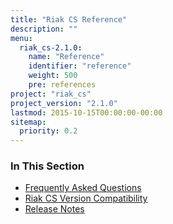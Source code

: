 ```yaml
---
title: "Riak CS Reference"
description: ""
menu:
  riak_cs-2.1.0:
    name: "Reference"
    identifier: "reference"
    weight: 500
    pre: references
project: "riak_cs"
project_version: "2.1.0"
lastmod: 2015-10-15T00:00:00-00:00
sitemap:
  priority: 0.2
---
```


### In This Section

- [Frequently Asked Questions](../cookbooks/faqs/riak-cs/)
- [Riak CS Version Compatibility](../cookbooks/version-compatibility/)
- [Release Notes](../cookbooks/release-notes/)
